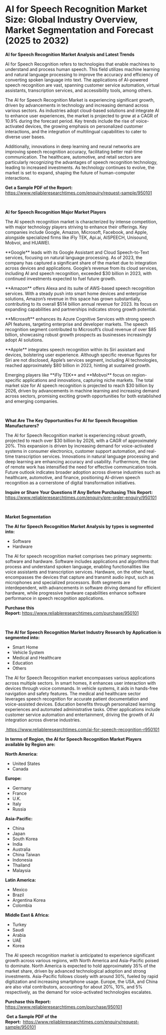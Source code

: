 <p><h1>AI for Speech Recognition Market Size: Global Industry Overview, Market Segmentation and Forecast (2025 to 2032)</h1></p><p><strong>AI for Speech Recognition Market Analysis and Latest Trends</strong></p>
<p><p>AI for Speech Recognition refers to technologies that enable machines to understand and process human speech. This field utilizes machine learning and natural language processing to improve the accuracy and efficiency of converting spoken language into text. The applications of AI-powered speech recognition are vast, spanning customer service automation, virtual assistants, transcription services, and accessibility tools, among others.</p><p>The AI for Speech Recognition Market is experiencing significant growth, driven by advancements in technology and increasing demand across various sectors. As industries adopt cloud-based solutions and integrate AI to enhance user experiences, the market is projected to grow at a CAGR of 10.9% during the forecast period. Key trends include the rise of voice-activated devices, the growing emphasis on personalized customer interactions, and the integration of multilingual capabilities to cater to diverse user bases.</p><p>Additionally, innovations in deep learning and neural networks are improving speech recognition accuracy, facilitating better real-time communication. The healthcare, automotive, and retail sectors are particularly recognizing the advantages of speech recognition technology, leading to increased investments. As technology continues to evolve, the market is set to expand, shaping the future of human-computer interactions.</p></p>
<p><strong>Get a Sample PDF of the Report:&nbsp;</strong> <a href="https://www.reliableresearchtimes.com/enquiry/request-sample/950101?utm_campaign=3631&utm_medium=2&utm_source=Github&utm_content=ia&utm_term=18042025&utm_id=ai-for-speech-recognition">https://www.reliableresearchtimes.com/enquiry/request-sample/950101</a></p>
<p>&nbsp;</p>
<p><strong>AI for Speech Recognition Major Market Players</strong></p>
<p><p>The AI speech recognition market is characterized by intense competition, with major technology players striving to enhance their offerings. Key companies include Google, Amazon, Microsoft, Facebook, and Apple, alongside specialized firms like iFly TEK, Api.ai, AISPEECH, Unisound, Mobvoi, and HUAWEI.</p><p>**Google** leads with its Google Assistant and Cloud Speech-to-Text services, focusing on natural language processing. As of 2023, the company has captured a significant share of the market due to integration across devices and applications. Google’s revenue from its cloud services, including AI and speech recognition, exceeded $30 billion in 2023, with continued investments expected to fuel future growth.</p><p>**Amazon** offers Alexa and its suite of AWS-based speech recognition services. With a steady push into smart home devices and enterprise solutions, Amazon’s revenue in this space has grown substantially, contributing to its overall $514 billion annual revenue for 2023. Its focus on expanding capabilities and partnerships indicates strong growth potential.</p><p>**Microsoft** enhances its Azure Cognitive Services with strong speech API features, targeting enterprise and developer markets. The speech recognition segment contributed to Microsoft’s cloud revenue of over $85 billion, showcasing robust growth prospects as businesses increasingly adopt AI solutions.</p><p>**Apple** integrates speech recognition within its Siri assistant and devices, bolstering user experience. Although specific revenue figures for Siri are not disclosed, Apple’s services segment, including AI technologies, reached approximately $80 billion in 2023, hinting at sustained growth.</p><p>Emerging players like **iFly TEK** and **Mobvoi** focus on region-specific applications and innovations, capturing niche markets. The total market size for AI speech recognition is projected to reach $30 billion by 2026, driven by advancements in machine learning and increasing demand across sectors, promising exciting growth opportunities for both established and emerging companies.</p></p>
<p>&nbsp;</p>
<p><strong>What Are The Key Opportunities For AI for Speech Recognition Manufacturers?</strong></p>
<p><p>The AI for Speech Recognition market is experiencing robust growth, projected to reach over $30 billion by 2026, with a CAGR of approximately 20%. This expansion is driven by increasing demand for voice-activated systems in consumer electronics, customer support automation, and real-time transcription services. Innovations in natural language processing and deep learning are enhancing accuracy and usability. Furthermore, the rise of remote work has intensified the need for effective communication tools. Future outlook indicates broader adoption across diverse industries such as healthcare, automotive, and finance, positioning AI-driven speech recognition as a cornerstone of digital transformation initiatives.</p></p>
<p><strong>Inquire or Share Your Questions If Any Before Purchasing This Report:</strong> <a href="https://www.reliableresearchtimes.com/enquiry/pre-order-enquiry/950101?utm_campaign=3631&utm_medium=2&utm_source=Github&utm_content=ia&utm_term=18042025&utm_id=ai-for-speech-recognition">https://www.reliableresearchtimes.com/enquiry/pre-order-enquiry/950101</a></p>
<p>&nbsp;</p>
<p><strong>Market Segmentation</strong></p>
<p><strong>The AI for Speech Recognition Market Analysis by types is segmented into:</strong></p>
<p><ul><li>Software</li><li>Hardware</li></ul></p>
<p><p>The AI for speech recognition market comprises two primary segments: software and hardware. Software includes applications and algorithms that process and understand spoken language, enabling functionalities like voice assistants and transcription services. Hardware, on the other hand, encompasses the devices that capture and transmit audio input, such as microphones and specialized processors. Both segments are interdependent, with advancements in software driving demand for efficient hardware, while progressive hardware capabilities enhance software performance in speech recognition applications.</p></p>
<p><strong>Purchase this Report:&nbsp;</strong><a href="https://www.reliableresearchtimes.com/purchase/950101?utm_campaign=3631&utm_medium=2&utm_source=Github&utm_content=ia&utm_term=18042025&utm_id=ai-for-speech-recognition">https://www.reliableresearchtimes.com/purchase/950101</a></p>
<p>&nbsp;</p>
<p><strong>The AI for Speech Recognition Market Industry Research by Application is segmented into:</strong></p>
<p><ul><li>Smart Home</li><li>Vehicle System</li><li>Medical and Healthcare</li><li>Education</li><li>Others</li></ul></p>
<p><p>The AI for Speech Recognition market encompasses various applications across multiple sectors. In smart homes, it enhances user interaction with devices through voice commands. In vehicle systems, it aids in hands-free navigation and safety features. The medical and healthcare sector leverages speech recognition for accurate patient documentation and voice-assisted devices. Education benefits through personalized learning experiences and automated administrative tasks. Other applications include customer service automation and entertainment, driving the growth of AI integration across diverse industries.</p></p>
<p><a href="https://www.reliableresearchtimes.com/ai-for-speech-recognition-r950101?utm_campaign=3631&utm_medium=2&utm_source=Github&utm_content=ia&utm_term=18042025&utm_id=ai-for-speech-recognition">&nbsp;https://www.reliableresearchtimes.com/ai-for-speech-recognition-r950101</a></p>
<p><strong>In terms of Region, the AI for Speech Recognition Market Players available by Region are:</strong></p>
<p>
    <p> <strong> North America: </strong>
        <ul>
            <li>United States</li>
            <li>Canada</li>
        </ul>
        </p> 
    <p> <strong> Europe: </strong>
        <ul>
            <li>Germany</li>
            <li>France</li>
            <li>U.K.</li>
            <li>Italy</li>
            <li>Russia</li>
        </ul>
        </p> 
    <p> <strong> Asia-Pacific: </strong>
        <ul>
            <li>China</li>
            <li>Japan</li>
            <li>South Korea</li>
            <li>India</li>
            <li>Australia</li>
            <li>China Taiwan</li>
            <li>Indonesia</li>
            <li>Thailand</li>
            <li>Malaysia</li>
        </ul>
        </p> 
    <p> <strong> Latin America: </strong>
        <ul>
            <li>Mexico</li>
            <li>Brazil</li>
            <li>Argentina Korea</li>
            <li>Colombia</li>
        </ul>
        </p> 
    <p> <strong> Middle East & Africa: </strong>
        <ul>
            <li>Turkey</li>
            <li>Saudi</li>
            <li>Arabia</li>
            <li>UAE</li>
            <li>Korea</li>
        </ul>
    </p>
    </p>
<p><p>The AI speech recognition market is anticipated to experience significant growth across various regions, with North America and Asia-Pacific poised to dominate. North America is expected to hold approximately 35% of the market share, driven by advanced technological adoption and strong investments. Asia-Pacific follows closely with around 30%, fueled by rapid digitization and increasing smartphone usage. Europe, the USA, and China are also vital contributors, accounting for about 20%, 10%, and 5% respectively, as the demand for voice-activated technologies escalates.</p></p>
<p><strong>Purchase this Report: </strong><a href="https://www.reliableresearchtimes.com/purchase/950101?utm_campaign=3631&utm_medium=2&utm_source=Github&utm_content=ia&utm_term=18042025&utm_id=ai-for-speech-recognition">https://www.reliableresearchtimes.com/purchase/950101</a></p>
<p>&nbsp;<strong>Get a Sample PDF of the Report:&nbsp;&nbsp;</strong><a href="https://www.reliableresearchtimes.com/enquiry/request-sample/950101?utm_campaign=3631&utm_medium=2&utm_source=Github&utm_content=ia&utm_term=18042025&utm_id=ai-for-speech-recognition">https://www.reliableresearchtimes.com/enquiry/request-sample/950101</a></p>
<p><strong></strong></p>
<p><p></p><p></p><p></p></p>